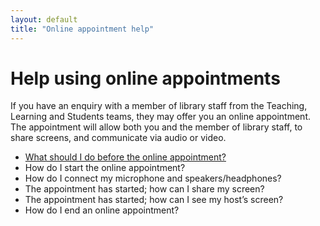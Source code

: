 ```yaml
---
layout: default
title: "Online appointment help"
---
```


# Help using online appointments

If you have an enquiry with a member of library staff from the Teaching, Learning and Students teams, 
they may offer you an online appointment. 
The appointment will allow both you and the member of library staff, to share screens, and communicate via audio or video.

* [What should I do before the online appointment?](#)
* How do I start the online appointment?
* How do I connect my microphone and speakers/headphones?
* The appointment has started; how can I share my screen?
* The appointment has started; how can I see my host’s screen?
* How do I end an online appointment?

